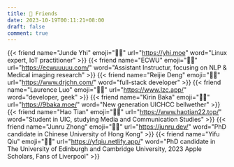 ```yaml
---
title: 👯 Friends
date: 2023-10-19T00:11:21+08:00
draft: false
comment: true
---
```



<div class="flink" id="article-container">
<div class="friend-list-div" >

{{< friend name="Junde Yhi" emoji="👨‍💻"  url="https://yhi.moe" word="Linux expert, IoT practitioner" >}}
{{< friend name="ECWU" emoji="👨‍💻" url="https://ecwuuuuu.com/" word="Assistant Instructur, focusing on NLP & Medical imaging research" >}}
{{< friend name="Reijie Deng" emoji="👨‍💻" url="https://www.drjchn.com/" word="full-stack developer" >}}
{{< friend name="Laurence Luo" emoji="👨‍💻"  url="https://www.lzc.app/" word="developer, geek" >}}
{{< friend name="Kirin Baka" emoji="👨‍💻" url="https://9baka.moe/" word="New generation UICHCC bellwether" >}}
{{< friend name="Hao Tian" emoji="🙎‍♂️" url="https://www.haotian22.top/" word="Student in UIC, studying Media and Communication Studies" >}}
{{< friend name="Junru Zhong" emoji="👨‍🎓"  url="https://junru.dev/" word="PhD candidate in Chinese University of Hong Kong" >}}
{{< friend name="Yifu Qiu" emoji="👨‍🎓" url="https://yfqiu.netlify.app/" word="PhD candidate in The University of Edinburgh and Cambridge University, 2023 Apple Scholars, Fans of Liverpool" >}}

</div>
</div>
